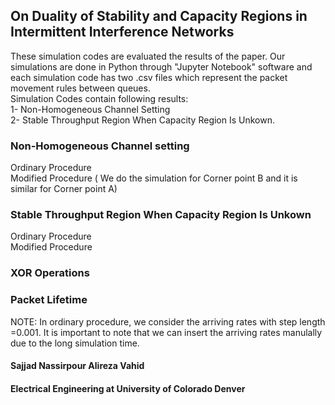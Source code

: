##  On Duality of Stability and Capacity Regions in Intermittent Interference Networks
These simulation codes are evaluated the results of the paper. Our simulations are done in Python through "Jupyter Notebook" software and each simulation code has two .csv files which represent the packet movement rules between queues.\
Simulation Codes contain following results:\
1- Non-Homogeneous Channel Setting\
2- Stable Throughput Region When Capacity Region Is Unkown.

### Non-Homogeneous Channel setting
Ordinary Procedure \
Modified Procedure ( We do the simulation for Corner point B and it is similar for Corner point A)

### Stable Throughput Region When Capacity Region Is Unkown
Ordinary Procedure\
Modified Procedure

### XOR Operations
### Packet Lifetime

NOTE: In ordinary procedure, we consider the arriving rates with step length =0.001. It is important to note that we can insert the arriving rates manulally due to the long simulation time. 

#### Sajjad Nassirpour     Alireza Vahid
#### Electrical Engineering at University of Colorado Denver
